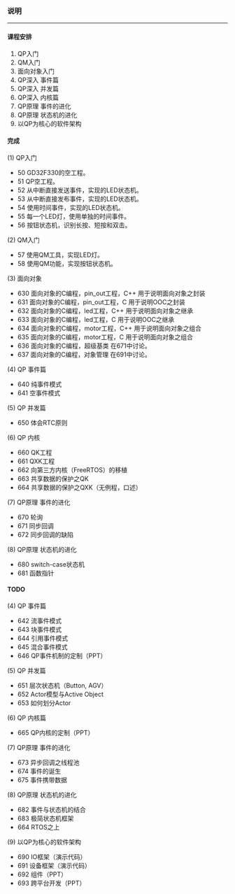 ### 说明
-------
#### 课程安排
1. QP入门
2. QM入门
3. 面向对象入门
4. QP深入 事件篇
5. QP深入 并发篇
6. QP深入 内核篇
7. QP原理 事件的进化
8. QP原理 状态机的进化
9. 以QP为核心的软件架构

#### 完成
(1) QP入门
+ 50 GD32F330的空工程。
+ 51 QP空工程。
+ 52 从中断直接发送事件，实现的LED状态机。
+ 53 从中断直接发布事件，实现的LED状态机。
+ 54 使用时间事件，实现的LED状态机。
+ 55 每一个LED灯，使用单独的时间事件。
+ 56 按钮状态机，识别长按、短按和双击。

(2) QM入门
+ 57 使用QM工具，实现LED灯。
+ 58 使用QM功能，实现按钮状态机。

(3) 面向对象
+ 630 面向对象的C编程，pin_out工程，C++
    用于说明面向对象之封装
+ 631 面向对象的C编程，pin_out工程，C
    用于说明OOC之封装
+ 632 面向对象的C编程，led工程，C++
    用于说明面向对象之继承
+ 633 面向对象的C编程，led工程，C
    用于说明OOC之继承
+ 634 面向对象的C编程，motor工程，C++
    用于说明面向对象之组合
+ 635 面向对象的C编程，motor工程，C
    用于说明面向对象之组合
+ 636 面向对象的C编程，超级基类
    在671中讨论。
+ 637 面向对象的C编程，对象管理
    在691中讨论。

(4) QP 事件篇
+ 640 纯事件模式
+ 641 空事件模式

(5) QP 并发篇
+ 650 体会RTC原则

(6) QP 内核
+ 660 QK工程
+ 661 QXK工程
+ 662 向第三方内核（FreeRTOS）的移植
+ 663 共享数据的保护之QK
+ 664 共享数据的保护之QXK（无例程，口述）

(7) QP原理 事件的进化
+ 670 轮询
+ 671 同步回调
+ 672 同步回调的缺陷

(8) QP原理 状态机的进化
+ 680 switch-case状态机
+ 681 函数指针

#### TODO
(4) QP 事件篇
+ 642 流事件模式
+ 643 块事件模式
+ 644 引用事件模式
+ 645 混合事件模式
+ 646 QP事件机制的定制（PPT）

(5) QP 并发篇
+ 651 层次状态机（Button, AGV）
+ 652 Actor模型与Active Object
+ 653 如何划分Actor

(6) QP 内核篇
+ 665 QP内核的定制（PPT）

(7) QP原理 事件的进化
+ 673 异步回调之线程池
+ 674 事件的诞生
+ 675 事件携带数据

(8) QP原理 状态机的进化
+ 682 事件与状态机的结合
+ 683 极简状态机框架
+ 664 RTOS之上

(9) 以QP为核心的软件架构
+ 690 IO框架（演示代码）
+ 691 设备框架（演示代码）
+ 692 组件（PPT）
+ 693 跨平台开发（PPT）
